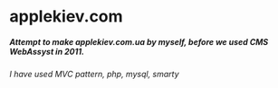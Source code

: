 # applekiev.com

##### Attempt to make applekiev.com.ua by myself, before we used CMS WebAssyst in 2011.
###### I have used MVC pattern, php, mysql, smarty
